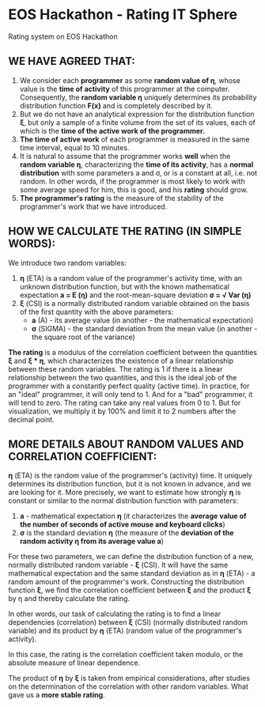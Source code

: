 # EOS Hackathon - Rating IT Sphere
Rating system on EOS Hackathon

## WE HAVE AGREED THAT:
1. We consider each **programmer** as some **random value of η**, whose value is the **time of activity** of this programmer at the computer. Consequently, the **random variable η** uniquely determines its probability distribution function **F(x)** and is completely described by it.
2. But we do not have an analytical expression for the distribution function **ξ**, but only a sample of a finite volume from the set of its values, each of which is the **time of the active work of the programmer.**
3. **The time of active work** of each programmer is measured in the same time interval, equal to 10 minutes.
4. It is natural to assume that the programmer works **well** when the **random variable η**, characterizing the **time of its activity**, has a **normal distribution** with some parameters a and σ, or is a constant at all, i.e. not random. In other words, if the programmer is most likely to work with some average speed for him, this is good, and his **rating** should grow.
5. **The programmer's rating** is the measure of the stability of the programmer's work that we have introduced.

## HOW WE CALCULATE THE RATING (IN SIMPLE WORDS):
We introduce two random variables:
1. **η** (ETA) is a random value of the programmer's activity time, with an unknown distribution function, but with the known mathematical expectation **a = E (η)** and the root-mean-square deviation **σ = √ Var (η)**
2. **ξ** (CSI) is a normally distributed random variable obtained on the basis of the first quantity with the above parameters:
    * **a** (A) - its average value (in another - the mathematical expectation)
    * **σ** (SIGMA) - the standard deviation from the mean value (in another - the square root of the variance)

**The rating** is a modulus of the correlation coefficient between the quantities **ξ** and **ξ * η**, which characterizes the existence of a linear relationship between these random variables. The rating is 1 if there is a linear relationship between the two quantities, and this is the ideal job of the programmer with a constantly perfect quality (active time). In practice, for an "ideal" programmer, it will only tend to 1. And for a "bad" programmer, it will tend to zero.
The rating can take any real values ​​from 0 to 1. But for visualization, we multiply it by 100% and limit it to 2 numbers after the decimal point.

## MORE DETAILS ABOUT RANDOM VALUES AND CORRELATION COEFFICIENT:
**η** (ETA) is the random value of the programmer's (activity) time. It uniquely determines its distribution function, but it is not known in advance, and we are looking for it. More precisely, we want to estimate how strongly **η** is constant or similar to the normal distribution function with parameters:
1) **a** - mathematical expectation **η** (it characterizes the **average value of the number of seconds of active mouse and keyboard clicks**)
2) **σ** is the standard deviation **η** (the measure of the **deviation of the random activity η from its average value a**)

For these two parameters, we can define the distribution function of a new, normally distributed random variable - **ξ** (CSI). It will have the same mathematical expectation and the same standard deviation as in **η** (ETA) - a random amount of the programmer's work. Constructing the distribution function **ξ**, we find the correlation coefficient between **ξ** and the product **ξ** by η and thereby calculate the rating.

In other words, our task of calculating the rating is to find a linear dependencies (correlation) between **ξ** (CSI) (normally distributed random variable) and its product by **η** (ETA) (random value of the programmer's activity).

In this case, the rating is the correlation coefficient taken modulo, or the absolute measure of linear dependence.

The product of **η** by **ξ** is taken from empirical considerations, after studies on the determination of the correlation with other random variables. What gave us a **more stable rating**.
